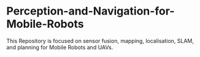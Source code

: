 # Perception-and-Navigation-for-Mobile-Robots
This Repository is focused on sensor fusion, mapping, localisation, SLAM, and planning for Mobile Robots and UAVs.
